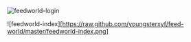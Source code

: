 ![feedworld-login](https://raw.github.com/youngsterxyf/feed-world/master/feedworld-login.png)

![feedworld-index][https://raw.github.com/youngsterxyf/feed-world/master/feedworld-index.png]
